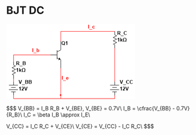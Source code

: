 # BJT DC

![BJT DC analysis](.BJT/BJT_DC1.png)

$$$
V_{BB} = I_B R_B + V_{BE}, V_{BE} = 0.7V\\
I_B = \cfrac{V_{BB} - 0.7V}{R_B}\\
I_C = \beta I_B \approx I_E\\

V_{CC} = I_C R_C + V_{CE}\\
V_{CE} = V_{CC} - I_C R_C\\
$$$



